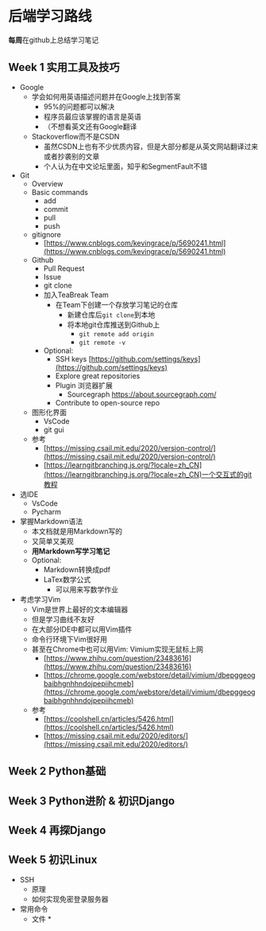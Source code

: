 # 后端学习路线

**每周**在github上总结学习笔记

## Week 1 实用工具及技巧

* Google
    * 学会如何用英语描述问题并在Google上找到答案
        * 95%的问题都可以解决
        * 程序员最应该掌握的语言是英语
        * （不想看英文还有Google翻译
    * Stackoverflow而不是CSDN
        * 虽然CSDN上也有不少优质内容，但是大部分都是从英文网站翻译过来或者抄袭别的文章
        * 个人认为在中文论坛里面，知乎和SegmentFault不错
* Git
    * Overview
    * Basic commands
        * add
        * commit
        * pull
        * push
    * gitignore
        * [https://www.cnblogs.com/kevingrace/p/5690241.html](https://www.cnblogs.com/kevingrace/p/5690241.html)
    * Github
        * Pull Request
        * Issue
        * git clone
        * 加入TeaBreak Team
            * 在Team下创建一个存放学习笔记的仓库
                * 新建仓库后`git clone`到本地
                * 将本地git仓库推送到Github上
                    * `git remote add origin`
                    * `git remote -v`
        * Optional:
            * SSH keys [https://github.com/settings/keys](https://github.com/settings/keys)
            * Explore great repositories
            * Plugin 浏览器扩展
              * Sourcegraph https://about.sourcegraph.com/
            * Contribute to open-source repo
    * 图形化界面
        * VsCode
        * git gui
    * 参考
        * [https://missing.csail.mit.edu/2020/version-control/](https://missing.csail.mit.edu/2020/version-control/)
        * [https://learngitbranching.js.org/?locale=zh_CN](https://learngitbranching.js.org/?locale=zh_CN)一个交互式的git教程
* 选IDE
    * VsCode
    * Pycharm
* 掌握Markdown语法
    * 本文档就是用Markdown写的
    * 又简单又美观
    * __用Markdown写学习笔记__
    * Optional:
        * Markdown转换成pdf
        * LaTex数学公式
            * 可以用来写数学作业
* 考虑学习Vim
    * Vim是世界上最好的文本编辑器
    * 但是学习曲线不友好
    * 在大部分IDE中都可以用Vim插件
    * 命令行环境下Vim很好用
    * 甚至在Chrome中也可以用Vim: Vimium实现无鼠标上网
        * [https://www.zhihu.com/question/23483616](https://www.zhihu.com/question/23483616)
        * [https://chrome.google.com/webstore/detail/vimium/dbepggeogbaibhgnhhndojpepiihcmeb](https://chrome.google.com/webstore/detail/vimium/dbepggeogbaibhgnhhndojpepiihcmeb)
    * 参考
        * [https://coolshell.cn/articles/5426.html](https://coolshell.cn/articles/5426.html)
        * [https://missing.csail.mit.edu/2020/editors/](https://missing.csail.mit.edu/2020/editors/)
## Week 2 Python基础

## Week 3 Python进阶 & 初识Django

## Week 4 再探Django

## Week 5 初识Linux

* SSH
    * 原理
    * 如何实现免密登录服务器
* 常用命令
    * 文件
        * 
